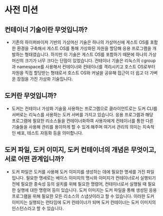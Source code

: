 # 사전 미션

## 컨테이너 기술이란 무엇입니까?

- 기존의 하이퍼바이저 기반의 가상머신 기술은 하나의 가상머신에 게스트 OS를 포함한 환경을 구축해서 게스트 OS를 통해 가상화된 자원을 할당해 응용 프로그램을 개발하는 형태였습니다. 하지만 이 기술은 게스트 OS를 포함하기 때문에 하나의 가상 머신의 크기가 너무 크다는 단점이 있었습니다. 컨테이너 기술은 리눅스의 cgroup과 namespace를 사용해서 컨테이너와 컨테이너를 격리시키고 호스트 OS로부터 자원을 직접 할당받는 형태로서 호스트 OS와 커널을 공유해 접근이 더 쉽고 더 가벼운 장점을 가진 가상화 기술입니다.

## 도커란 무엇입니까?

- 도커는 컨테이너 가상화 기술을 사용하는 프로그램으로 클라이언트로는 도커 CLI를 서버로는 리눅스를 사용하는 도커 서버를 가지고 있습니다. 응용 프로그램과 해당 프로그램에 필요한 리소스들을 컨테이너화하여 사용자에게 컨테이너를 통한 다른 기술들을 사용해 관리를 용이하게 할 수 있게 해주며 여기서 관리의 의미는 지속적인 배포, 테스트 자동화 등을 의미합니다.

## 도커 파일, 도커 이미지, 도커 컨테이너의 개념은 무엇이고, 서로 어떤 관계입니까?

- 도커 파일은 도커를 사용해 도커 이미지를 생성하는 데에 필요한 명세를 가진 파일입니다. 필요한 명세로는 베이스 이미지의 명시와 이미지가 컨테이너로서 실행되기 전에 필요한 종속성 등의 설치를 위해 필요한 명령어, 컨테이너로서 실행될 때 필요한 실행에 대한 명령어 등이 있습니다. 도커 이미지는 도커 파일을 통해 생성된 응용 프로그램을 위해 필요한 모든 리소스의 스냅샷이라고 할 수 있습니다. 이러한 도커 이미지는 실행되는 런타임에 도커 컨테이너가 되며 도커 컨테이너는 도커 이미지의 인스턴스라고 할 수 있습니다.